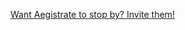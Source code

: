[Want Aegistrate to stop by? Invite them!](https://discord.com/api/oauth2/authorize?client_id=1109417194552565820&permissions=8&scope=applications.commands%20bot)